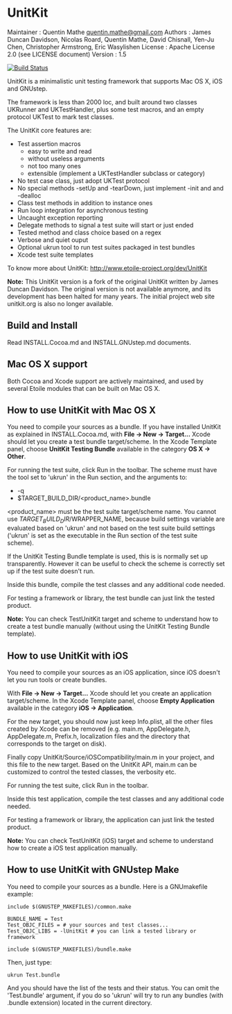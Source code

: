 UnitKit
=======

Maintainer
: Quentin Mathe <quentin.mathe@gmail.com>
Authors
: James Duncan Davidson, Nicolas Roard, Quentin Mathe, David Chisnall, Yen-Ju Chen, Christopher Armstrong, Eric Wasylishen
License
: Apache License 2.0 (see LICENSE document)
Version
: 1.5

[![Build Status](https://travis-ci.org/etoile/UnitKit.png?branch=master)](https://travis-ci.org/etoile/UnitKit)

UnitKit is a minimalistic unit testing framework that supports Mac OS X, iOS and 
GNUstep. 

The framework is less than 2000 loc, and built around two classes UKRunner and 
UKTestHandler, plus some test macros, and an empty protocol UKTest to mark test 
classes.

The UnitKit core features are:

- Test assertion macros
	- easy to write and read
	- without useless arguments
	- not too many ones
	- extensible (implement a UKTestHandler subclass or category)
- No test case class, just adopt UKTest protocol
- No special methods -setUp and -tearDown, just implement -init and and -dealloc 
- Class test methods in addition to instance ones
- Run loop integration for asynchronous testing
- Uncaught exception reporting
- Delegate methods to signal a test suite will start or just ended
- Tested method and class choice based on a regex
- Verbose and quiet ouput
- Optional ukrun tool to run test suites packaged in test bundles
- Xcode test suite templates

To know more about UnitKit: <http://www.etoile-project.org/dev/UnitKit>


**Note:** This UnitKit version is a fork of the original UnitKit written by 
James Duncan Davidson. The original version is not available anymore, and its 
development has been halted for many years. The initial project web site 
unitkit.org is also no longer available.


Build and Install
-----------------

Read INSTALL.Cocoa.md and INSTALL.GNUstep.md documents.


Mac OS X support
----------------

Both Cocoa and Xcode support are actively maintained, and used by several 
Etoile modules that can be built on Mac OS X.


How to use UnitKit with Mac OS X
--------------------------------

You need to compile your sources as a bundle. If you have installed UnitKit 
as explained in INSTALL.Cocoa.md, with **File -> New -> Target...** Xcode should 
let you create a test bundle target/scheme. In the Xcode Template panel, choose 
**UnitKit Testing Bundle** available in the category **OS X -> Other**.

For running the test suite, click Run in the toolbar. The scheme must 
have the tool set to 'ukrun' in the Run section, and the arguments to:

- -q 
- $TARGET_BUILD_DIR/<product_name>.bundle

<product_name> must be the test suite target/scheme name. You cannot use 
$TARGET_BUILD_DIR/$WRAPPER_NAME, because build settings variable are evaluated 
based on 'ukrun' and not based on the test suite build settings ('ukrun' is set 
as the executable in the Run section of the test suite scheme).

If the UnitKit Testing Bundle template is used, this is is normally set up 
transparently. However it can be useful to check the scheme is correctly set up 
if the test suite doesn't run.

Inside this bundle, compile the test classes and any additional code needed. 

For testing a framework or library, the test bundle can just link the tested 
product.

**Note:** You can check TestUnitKit target and scheme to understand how to 
create a test bundle manually (without using the UnitKit Testing Bundle template).


How to use UnitKit with iOS
---------------------------

You need to compile your sources as an iOS application, since iOS doesn't let 
you run tools or create bundles. 

With **File -> New -> Target...** Xcode should let you create an application 
target/scheme. In the Xcode Template panel, choose **Empty Application** 
available in the category **iOS -> Application**.

For the new target, you should now just keep Info.plist, all the other files 
created by Xcode can be removed (e.g. main.m, AppDelegate.h, AppDelegate.m, 
Prefix.h, localization files and the directory that corresponds to the target on 
disk).

Finally copy UnitKit/Source/iOSCompatibility/main.m in your project, and this 
file to the new target. Based on the UnitKit API, main.m can be customized to 
control the tested classes, the verbosity etc.

For running the test suite, click Run in the toolbar.

Inside this test application, compile the test classes and any additional code 
needed. 

For testing a framework or library, the application can just link the tested 
product.

**Note:** You can check TestUnitKit (iOS) target and scheme to understand how to 
create a iOS test application manually.


How to use UnitKit with GNUstep Make
------------------------------------

You need to compile your sources as a bundle. Here is a GNUmakefile example:

    include $(GNUSTEP_MAKEFILES)/common.make

    BUNDLE_NAME = Test
    Test_OBJC_FILES = # your sources and test classes...
    Test_OBJC_LIBS = -lUnitKit # you can link a tested library or framework

    include $(GNUSTEP_MAKEFILES)/bundle.make

Then, just type:

	ukrun Test.bundle

And you should have the list of the tests and their status. You can omit the
'Test.bundle' argument, if you do so 'ukrun' will try to run any bundles (with 
.bundle extension) located in the current directory.
